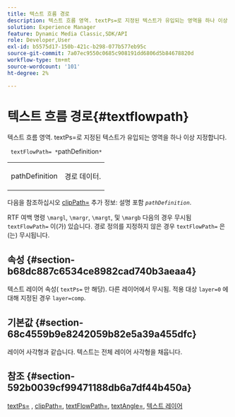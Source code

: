 ```yaml
---
title: 텍스트 흐름 경로
description: 텍스트 흐름 영역. textPs=로 지정된 텍스트가 유입되는 영역을 하나 이상 지정합니다.
solution: Experience Manager
feature: Dynamic Media Classic,SDK/API
role: Developer,User
exl-id: b5575d17-150b-421c-b298-077b577eb95c
source-git-commit: 7a07ec9550c0685c908191dd6806d5b84678820d
workflow-type: tm+mt
source-wordcount: '101'
ht-degree: 2%

---
```


# 텍스트 흐름 경로{#textflowpath}

텍스트 흐름 영역. textPs=로 지정된 텍스트가 유입되는 영역을 하나 이상 지정합니다.

` textFlowPath= *`pathDefinition`*`

<table id="simpletable_52CEFF5C3CCB4642A9A320D01B1BF8E0"> 
 <tr class="strow"> 
  <td class="stentry"> <p> <span class="varname"> pathDefinition </span> </p> </td> 
  <td class="stentry"> <p>경로 데이터. </p> </td> 
 </tr> 
</table>

다음을 참조하십시오 [clipPath=](../../../../../is-api/http-ref/image-serving-api-ref/c-http-protocol-reference/c-command-reference/r-clippath.md#reference-8139b1b52dc54749b51b109521ddf83d) 추가 정보: 설명 포함 *`pathDefinition`*.

RTF 여백 명령 `\margl`, `\margr`, `\margt`, 및 `\margb` 다음의 경우 무시됨 `textFlowPath=` 이(가) 있습니다. 경로 정의를 지정하지 않은 경우 `textFlowPath=` 은(는) 무시됩니다.

## 속성 {#section-b68dc887c6534ce8982cad740b3aeaa4}

텍스트 레이어 속성( `textPs=` 만 해당). 다른 레이어에서 무시됨. 적용 대상 `layer=0` 에 대해 지정된 경우 `layer=comp`.

## 기본값 {#section-68c4559b9e8242059b82e5a39a455dfc}

레이어 사각형과 같습니다. 텍스트는 전체 레이어 사각형을 채웁니다.

## 참조 {#section-592b0039cf99471188db6a7df44b450a}

[textPs=](../../../../../is-api/http-ref/image-serving-api-ref/c-http-protocol-reference/c-command-reference/r-textps.md#reference-4209a2a6169f44278da2647cfb0cd767) , [clipPath=](../../../../../is-api/http-ref/image-serving-api-ref/c-http-protocol-reference/c-command-reference/r-clippath.md#reference-8139b1b52dc54749b51b109521ddf83d), [textFlowPath=](../../../../../is-api/http-ref/image-serving-api-ref/c-http-protocol-reference/c-command-reference/r-textflowpath.md#reference-0b8d9493d71342f0b6a64a6d221584ef), [textAngle=](../../../../../is-api/http-ref/image-serving-api-ref/c-http-protocol-reference/c-command-reference/r-textangle.md#reference-447f624c0e764d0cb5c75846d1b44d15), [텍스트 레이어](../../../../../is-api/http-ref/image-serving-api-ref/c-http-protocol-reference/c-text-formatting/r-text-layers.md#reference-47e78cfb18134db5ab09e17af14a6a8f)
